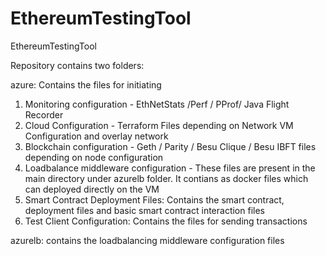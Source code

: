 # EthereumTestingTool
EthereumTestingTool

Repository contains two folders:

azure: Contains the files for initiating

1) Monitoring configuration - EthNetStats /Perf / PProf/ Java Flight Recorder
2) Cloud Configuration - Terraform Files depending on Network VM Configuration and overlay network
3) Blockchain configuration - Geth / Parity / Besu Clique / Besu IBFT files depending on node configuration
4) Loadbalance middleware configuration - These files are present in the main directory under azurelb folder. It contians as docker files which can deployed directly on the VM
5) Smart Contract Deployment Files: Contains the smart contract, deployment files and basic smart contract interaction files
6) Test Client Configuration: Contains the files for sending transactions

azurelb: contains the loadbalancing middleware configuration files
